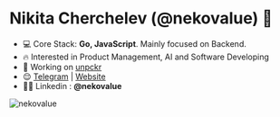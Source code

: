 <h1 align="left">Nikita Cherchelev (@nekovalue) 👋</h1>

- 💻 Core Stack: **Go, JavaScript**. Mainly focused on Backend.
- 🔥 Interested in Product Management, AI and Software Developing
- 🚀 Working on <a href="https://github.com/nekovalue/unpckr" target="blank">unpckr</a>
- 😌 <a href="https://t.me/nekovalue"  target="blank">Telegram</a> | <a href="https://nekovalue.com/"  target="blank">Website</a>
- 👨‍💻 Linkedin : **@nekovalue**

<p>&nbsp;<img align="left" src="https://github-readme-stats.vercel.app/api?username=nekovalue&show_icons=true&hide_title=true&count_private=true&theme=gotham" alt="nekovalue" /></p>
